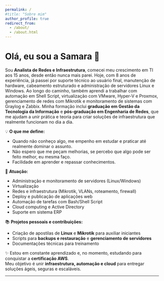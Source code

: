 ```yaml
---
permalink: /
#title: "Sobre mim"
author_profile: true
redirect_from: 
  - /about/
  - /about.html
---
```


# Olá, eu sou a Samara 👋

Sou **Analista de Redes e Infraestrutura**, comecei meu crescimento em TI aos 15 anos, desde então nunca mais parei. Hoje, com 8 anos de experiência, já passei por suporte técnico ao usuário final, manutenção de hardware, cabeamento estruturado e administração de servidores Linux e Windows. Ao longo do caminho, também aprendi a trabalhar com automação em Shell Script, virtualização com VMware, Hyper-V e Proxmox, gerenciamento de redes com Mikrotik e monitoramento de sistemas com Graylog e Zabbix. Minha formação inclui **graduação em Gestão da Tecnologia da Informação** e **pós-graduação em Engenharia de Redes**, que me ajudam a unir prática e teoria para criar soluções de infraestrutura que realmente funcionam no dia a dia.

💡 **O que me define:**  
- Quando não conheço algo, me empenho em estudar e praticar até realmente dominar o assunto.  
- Não espero que me peçam melhorias, se percebo que algo pode ser feito melhor, eu mesma faço.  
- Facilidade em aprender e repassar conhecimentos.

🚀 **Atuação:**  
- Administração e monitoramento de servidores (Linux/Windows)  
- Virtualização
- Redes e infraestrutura (Mikrotik, VLANs, roteamento, firewall)  
- Deploy e publicação de aplicações web  
- Automação de tarefas com Bash/Shell Script  
- Cloud computing e Active Directory  
- Suporte em sistema ERP

📚 **Projetos pessoais e contribuições:**  
- Criação de apostilas de **Linux** e **Mikrotik** para auxiliar iniciantes  
- Scripts para **backups e restauração** e **gerenciamento de servidores**  
- Documentações técnicas para treinamento  

✨ Estou em constante aprendizado e, no momento, estudando para conquistar a **certificação AWS**.  
Meu objetivo é unir **infraestrutura, automação e cloud** para entregar soluções ágeis, seguras e escaláveis.

---

